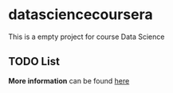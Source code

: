 # datasciencecoursera
This is a empty project for course Data Science
## TODO List
**More information** can be found [here](https://www.coursera.org/learn/data-scientists-tools/home/info)
